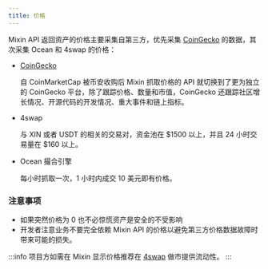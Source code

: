 ```yaml
---
title: 价格
---
```


Mixin API 返回资产的价格主要采集自第三方，优先采集 [CoinGecko](https://www.coingecko.com) 的数据，其次采集 Ocean 和 4swap 的价格：

- [CoinGecko](https://www.coingecko.com)

  自 CoinMarketCap 被币安收购后 Mixin 抓取价格的 API 就切换到了更为独立的 CoinGecko 平台，除了跟踪价格、数量和市值，CoinGecko 还跟踪社区增长情况、开源代码的开发情况、重大事件和链上指标。

- 4swap

  与 XIN 或者 USDT 的相关的交易对，资金池在 $1500 以上，并且 24 小时交易量在 $160 以上。

- Ocean 撮合引擎

  每小时抓取一次，1 小时内成交 10 美元即有价格。

### 注意事项

- 如果突然价格为 0 也不必惊慌资产是安全的不受影响
- 开发者注意业务不要完全依赖 Mixin API 的价格以避免第三方价格数据故障时带来可能的损失。

:::info
项目方如需在 Mixin 显示价格推荐在 [4swap](https://4swap.org) 做市提供流动性。
:::
